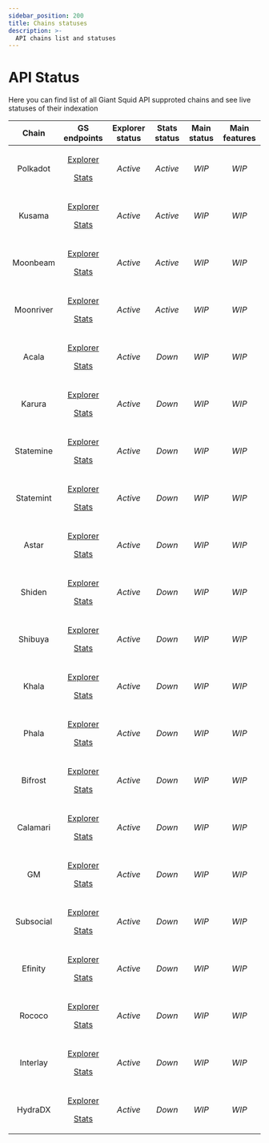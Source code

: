 ```yaml
---
sidebar_position: 200
title: Chains statuses
description: >-
  API chains list and statuses
---
```


# API Status

Here you can find list of all Giant Squid API supproted chains and see live statuses of their indexation

| Chain | GS endpoints | Explorer status | Stats status | Main status | Main features|
| :-: | :-: | :-: | :-: | :-: | :-: |
| Polkadot | <p>[Explorer](https://squid.subsquid.io/gs-explorer-polkadot/graphql)</p><p>[Stats](https://squid.subsquid.io/gs-stats-polkadot/graphql)</p> | _Active_ | _Active_ | _WIP_ | _WIP_ |
| Kusama | <p>[Explorer](https://squid.subsquid.io/gs-explorer-kusama/graphql)</p><p>[Stats](https://squid.subsquid.io/gs-stats-kusama/graphql)</p> | _Active_ | _Active_ | _WIP_ | _WIP_ |
| Moonbeam | <p>[Explorer](https://squid.subsquid.io/gs-explorer-moonbeam/graphql)</p><p>[Stats](https://squid.subsquid.io/gs-stats-moonbeam/graphql)</p> | _Active_ | _Active_ | _WIP_ | _WIP_ |
| Moonriver | <p>[Explorer](https://squid.subsquid.io/gs-explorer-moonriver/graphql)</p><p>[Stats](https://squid.subsquid.io/gs-stats-moonriver/graphql)</p> | _Active_ | _Active_ | _WIP_ | _WIP_ |
| Acala | <p>[Explorer](https://squid.subsquid.io/gs-explorer-acala/graphql)</p><p>[Stats](https://squid.subsquid.io/gs-stats-acala/graphql)</p> | _Active_ | _Down_ | _WIP_ | _WIP_ |
| Karura | <p>[Explorer](https://squid.subsquid.io/gs-explorer-karura/graphql)</p><p>[Stats](https://squid.subsquid.io/gs-stats-karura/graphql)</p> | _Active_ | _Down_ | _WIP_ | _WIP_ |
| Statemine | <p>[Explorer](https://squid.subsquid.io/gs-explorer-statemine/graphql)</p><p>[Stats](https://squid.subsquid.io/gs-stats-statemine/graphql)</p> | _Active_ | _Down_ | _WIP_ | _WIP_ |
| Statemint | <p>[Explorer](https://squid.subsquid.io/gs-explorer-statemint/graphql)</p><p>[Stats](https://squid.subsquid.io/gs-stats-statemint/graphql)</p> | _Active_ | _Down_ | _WIP_ | _WIP_ |
| Astar | <p>[Explorer](https://squid.subsquid.io/gs-explorer-astar/graphql)</p><p>[Stats](https://squid.subsquid.io/gs-stats-astar/graphql)</p> | _Active_ | _Down_ | _WIP_ | _WIP_ |
| Shiden | <p>[Explorer](https://squid.subsquid.io/gs-explorer-shiden/graphql)</p><p>[Stats](https://squid.subsquid.io/gs-stats-shiden/graphql)</p> | _Active_ | _Down_ | _WIP_ | _WIP_ |
| Shibuya | <p>[Explorer](https://squid.subsquid.io/gs-explorer-shibuya/graphql)</p><p>[Stats](https://squid.subsquid.io/gs-stats-shibuya/graphql)</p> | _Active_ | _Down_ | _WIP_ | _WIP_ |
| Khala | <p>[Explorer](https://squid.subsquid.io/gs-explorer-khala/graphql)</p><p>[Stats](https://squid.subsquid.io/gs-stats-khala/graphql)</p> | _Active_ | _Down_ | _WIP_ | _WIP_ |
| Phala | <p>[Explorer](https://squid.subsquid.io/gs-explorer-phala/graphql)</p><p>[Stats](https://squid.subsquid.io/gs-stats-phala/graphql)</p> | _Active_ | _Down_ | _WIP_ | _WIP_ |
| Bifrost | <p>[Explorer](https://squid.subsquid.io/gs-explorer-bifrost/graphql)</p><p>[Stats](https://squid.subsquid.io/gs-stats-bifrost/graphql)</p> | _Active_ | _Down_ | _WIP_ | _WIP_ |
| Calamari | <p>[Explorer](https://squid.subsquid.io/gs-explorer-calamari/graphql)</p><p>[Stats](https://squid.subsquid.io/gs-stats-calamari/graphql)</p> | _Active_ | _Down_ | _WIP_ | _WIP_ |
| GM | <p>[Explorer](https://squid.subsquid.io/gs-explorer-gmordie/graphql)</p><p>[Stats](https://squid.subsquid.io/gs-stats-gmordie/graphql)</p> | _Active_ | _Down_ | _WIP_ | _WIP_ |
| Subsocial | <p>[Explorer](https://squid.subsquid.io/gs-explorer-subsocial/graphql)</p><p>[Stats](https://squid.subsquid.io/gs-stats-subsocial/graphql)</p> | _Active_ | _Down_ | _WIP_ | _WIP_ |
| Efinity | <p>[Explorer](https://squid.subsquid.io/gs-explorer-efinity/graphql)</p><p>[Stats](https://squid.subsquid.io/gs-stats-efinity/graphql)</p> | _Active_ | _Down_ | _WIP_ | _WIP_ |
| Rococo | <p>[Explorer](https://squid.subsquid.io/gs-explorer-rococo/graphql)</p><p>[Stats](https://squid.subsquid.io/gs-stats-rococo/graphql)</p> | _Active_ | _Down_ | _WIP_ | _WIP_ |
| Interlay | <p>[Explorer](https://squid.subsquid.io/gs-explorer-interlay/graphql)</p><p>[Stats](https://squid.subsquid.io/gs-stats-interlay/graphql)</p> | _Active_ | _Down_ | _WIP_ | _WIP_ |
| HydraDX | <p>[Explorer](https://squid.subsquid.io/gs-explorer-hydradx/graphql)</p><p>[Stats](https://squid.subsquid.io/gs-stats-hydradx/graphql)</p> | _Active_ | _Down_ | _WIP_ | _WIP_ |
